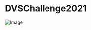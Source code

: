 # DVSChallenge2021

![Image](https://github.com/fehann/DVSChallenge2021/blob/25532121e20e9544ee26dc7130133403d9c7e473/Dataviz%20professionals%20v2.2.png)

